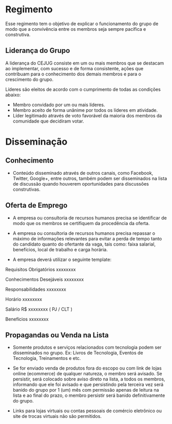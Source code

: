 Regimento
=========

Esse regimento tem o objetivo de explicar o funcionamento do grupo de modo que a convivência entre os membros seja sempre pacífica e construtiva.

## Liderança do Grupo

A liderança do CEJUG consiste em um ou mais membros que se destacam ao implementar, com sucesso e de forma consistente, ações
que contribuam para o conhecimento dos demais membros e para o crescimento do grupo.

Líderes são eleitos de acordo com o cumprimento de todas as condições abaixo:
 
 * Membro convidado por um ou mais líderes.
 * Membro aceito de forma unânime por todos os líderes em atividade.
 * Líder legitimado através de voto favorável da maioria dos membros da comunidade que decidiram votar.

# Disseminação

## Conhecimento

* Conteúdo disseminado através de outros canais, como Facebook, Twitter, Google+, entre outros, também podem ser disseminados na lista de discussão quando houverem oportunidades para discussões construtivas.

## Oferta de Emprego

* A empresa ou consultoria de recursos humanos precisa se identificar de modo que os membros se certifiquem da procedência da oferta.

* A empresa ou consultoria de recursos humanos precisa repassar o máximo de informações relevantes para evitar a
perda de tempo tanto do candidato quanto do ofertante da vaga, tais como: faixa salarial, benefícios, 
local de trabalho e carga horária.

* A empresa deverá utilizar o seguinte template:

Requisitos Obrigatórios
xxxxxxxx

Conhecimentos Desejáveis
xxxxxxxx

Responsabilidades
xxxxxxxx

Horário
xxxxxxxx

Salário
R$ xxxxxxxx ( PJ / CLT )

Benefícios
xxxxxxxx


## Propagandas ou Venda na Lista

* Somente produtos e serviços relacionados com tecnologia podem ser disseminados no grupo. Ex: Livros de Tecnologia, Eventos de Tecnologia, Treinamentos e etc.

* Se for enviado venda de produtos fora do escopo ou com link de lojas online (ecommerce) de qualquer natureza, o membro será avisado. Se persistir, será colocado sobre aviso direto na lista, a todos os membros, informando que ele foi avisado e que persistindo pela terceira vez será banido do grupo por 1 (um) mês com permissão apenas de leitura na lista e ao final do prazo, o membro persistir será banido definitivamente do grupo.

* Links para lojas virtuais ou contas pessoais de comércio eletrônico ou site de trocas virtuais não são permitidos.





